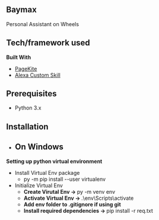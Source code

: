 ## Baymax
Personal Assistant on Wheels

## Tech/framework used
<b>Built With</b>
- [PageKite](http://pagekite.net/)
- [Alexa Custom Skill](https://developer.amazon.com/en-US/alexa)

## Prerequisites
- Python 3.x

## Installation
- ## On Windows
<b> Setting up python virtual environment </b>
- Install Virtual Env package  
   - py -m pip install --user virtualenv
- Initialize Virtual Env 
   - <b>Create Virutal Env -> </b> py -m venv env 
   - <b>Activate Virtual Env -> </b> .\env\Scripts\activate
   - <b> Add env folder to .gitignore if using git </b>     
   - <b> Install required dependencies -> </b> pip install -r req.txt  
   
